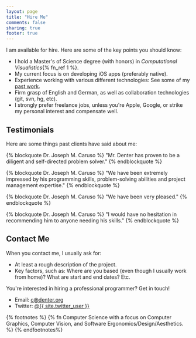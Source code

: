 ```yaml
---
layout: page
title: "Hire Me"
comments: false
sharing: true
footer: true
---
```


I am available for hire. Here are some of the key points you should know:

 * I hold a Master's of Science degree (with honors) in *Computational Visualistics*{% fn_ref 1 %}.
 * My current focus is on developing iOS apps (preferably native).
 * Experience working with various different technologies: See some of my [past work](/projects).
 * Firm grasp of English and German, as well as collaboration technologies (git, svn, hg, etc).
 * I strongly prefer freelance jobs, unless you're Apple, Google, or strike my personal interest and compensate well.



Testimonials
------------

Here are some things past clients have said about me:

{% blockquote Dr. Joseph M. Caruso %}
"Mr. Denter has proven to be a diligent and self-directed problem solver."
{% endblockquote %}

{% blockquote Dr. Joseph M. Caruso %}
"We have been extremely impressed by his programming skills, problem-solving abilities and project management expertise."
{% endblockquote %}

{% blockquote Dr. Joseph M. Caruso %}
"We have been very pleased."
{% endblockquote %}

{% blockquote Dr. Joseph M. Caruso %}
"I would have no hesitation in recommending him to anyone needing his skills."
{% endblockquote %}


Contact Me
----------

When you contact me, I usually ask for:

 * At least a rough description of the project.
 * Key factors, such as: Where are you based (even though I usually work from home)? What are start and end dates? Etc.

You're interested in hiring a professional programmer? Get in touch!

 * Email: <c@denter.org>
 * Twitter: [@{{ site.twitter_user }}](http://twitter.com/#!/cdntr)

{% footnotes %}
  {% fn Computer Science with a focus on Computer Graphics, Computer Vision, and Software Ergonomics/Design/Aesthetics. %}
{% endfootnotes%}

